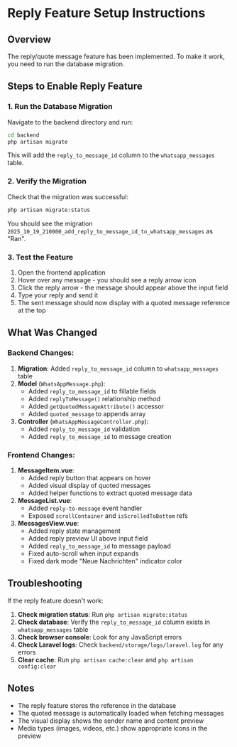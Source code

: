# Reply Feature Setup Instructions

## Overview
The reply/quote message feature has been implemented. To make it work, you need to run the database migration.

## Steps to Enable Reply Feature

### 1. Run the Database Migration

Navigate to the backend directory and run:

```bash
cd backend
php artisan migrate
```

This will add the `reply_to_message_id` column to the `whatsapp_messages` table.

### 2. Verify the Migration

Check that the migration was successful:

```bash
php artisan migrate:status
```

You should see the migration `2025_10_19_210000_add_reply_to_message_id_to_whatsapp_messages` as "Ran".

### 3. Test the Feature

1. Open the frontend application
2. Hover over any message - you should see a reply arrow icon
3. Click the reply arrow - the message should appear above the input field
4. Type your reply and send it
5. The sent message should now display with a quoted message reference at the top

## What Was Changed

### Backend Changes:
1. **Migration**: Added `reply_to_message_id` column to `whatsapp_messages` table
2. **Model** (`WhatsAppMessage.php`):
   - Added `reply_to_message_id` to fillable fields
   - Added `replyToMessage()` relationship method
   - Added `getQuotedMessageAttribute()` accessor
   - Added `quoted_message` to appends array
3. **Controller** (`WhatsAppMessageController.php`):
   - Added `reply_to_message_id` validation
   - Added `reply_to_message_id` to message creation

### Frontend Changes:
1. **MessageItem.vue**:
   - Added reply button that appears on hover
   - Added visual display of quoted messages
   - Added helper functions to extract quoted message data
2. **MessageList.vue**:
   - Added `reply-to-message` event handler
   - Exposed `scrollContainer` and `isScrolledToBottom` refs
3. **MessagesView.vue**:
   - Added reply state management
   - Added reply preview UI above input field
   - Added `reply_to_message_id` to message payload
   - Fixed auto-scroll when input expands
   - Fixed dark mode "Neue Nachrichten" indicator color

## Troubleshooting

If the reply feature doesn't work:

1. **Check migration status**: Run `php artisan migrate:status`
2. **Check database**: Verify the `reply_to_message_id` column exists in `whatsapp_messages` table
3. **Check browser console**: Look for any JavaScript errors
4. **Check Laravel logs**: Check `backend/storage/logs/laravel.log` for any errors
5. **Clear cache**: Run `php artisan cache:clear` and `php artisan config:clear`

## Notes

- The reply feature stores the reference in the database
- The quoted message is automatically loaded when fetching messages
- The visual display shows the sender name and content preview
- Media types (images, videos, etc.) show appropriate icons in the preview
